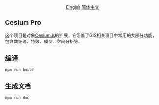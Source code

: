 <p align="center" font-size="14px">
  <a href="https://github.com/xtfge/CesiumPro/blob/master/README.md">Elngish</a>
  <a href="https://github.com/xtfge/CesiumPro/blob/master/README_zh.md">简体中文</a>
</p>

## Cesium Pro
这个项目是对象[Cesium.js](https://github.com/CesiumGS/cesium)的扩展，它涵盖了GIS相关项目中常用的大部分功能，包含数据源、特效、模型、空间分析等。
## 编译
```sh
npm run build
```
## 生成文档
```sh
npm run doc
```
